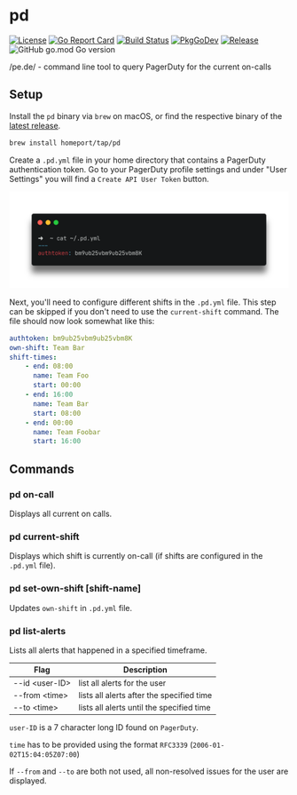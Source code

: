 # pd

[![License](https://img.shields.io/github/license/homeport/pd.svg)](https://github.com/homeport/pd/blob/main/LICENSE)
[![Go Report Card](https://goreportcard.com/badge/github.com/homeport/pd)](https://goreportcard.com/report/github.com/homeport/pd)
[![Build Status](https://travis-ci.com/homeport/pd.svg?branch=main)](https://travis-ci.com/homeport/pd)
[![PkgGoDev](https://pkg.go.dev/badge/github.com/homeport/pd)](https://pkg.go.dev/github.com/homeport/pd)
[![Release](https://img.shields.io/github/release/homeport/pd.svg)](https://github.com/homeport/pd/releases/latest)
![GitHub go.mod Go version](https://img.shields.io/github/go-mod/go-version/homeport/pd)

/pe.de/ - command line tool to query PagerDuty for the current on-calls

## Setup

Install the `pd` binary via `brew` on macOS, or find the respective binary of the [latest release](https://github.com/homeport/pd/releases/latest).

```sh
brew install homeport/tap/pd
```

Create a `.pd.yml` file in your home directory that contains a PagerDuty authentication token. Go to your PagerDuty profile settings and under "User Settings" you will find a `Create API User Token` button.

![pd-yaml-example](.docs/images/pd-yaml.png?raw=true "Example of the PagerDuty config file")

Next, you'll need to configure different shifts in the `.pd.yml` file. This step can be skipped if you don't need to use the `current-shift` command. The file should now look somewhat like this:

```yaml
authtoken: bm9ub25vbm9ub25vbm8K
own-shift: Team Bar
shift-times:
    - end: 08:00
      name: Team Foo
      start: 00:00
    - end: 16:00
      name: Team Bar
      start: 08:00
    - end: 00:00
      name: Team Foobar
      start: 16:00
```

## Commands

### pd on-call

Displays all current on calls.

### pd current-shift

Displays which shift is currently on-call (if shifts are configured in the `.pd.yml` file).

### pd set-own-shift [shift-name]

Updates `own-shift` in `.pd.yml` file.

### pd list-alerts

Lists all alerts that happened in a specified timeframe.

Flag | Description
--- | ---
--id \<user-ID> | list all alerts for the user
--from \<time> | lists all alerts after the specified time
--to \<time> | lists all alerts until the specified time

`user-ID` is a 7 character long ID found on `PagerDuty`.

`time` has to be provided using the format `RFC3339` (`2006-01-02T15:04:05Z07:00`)

If `--from` and `--to` are both not used, all non-resolved issues for the user are displayed.
